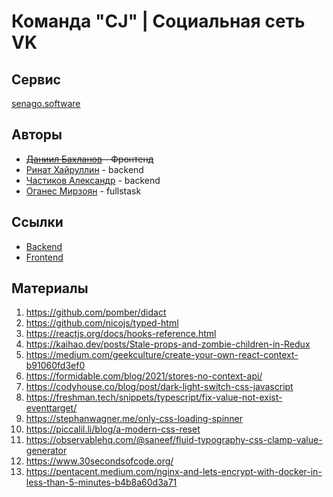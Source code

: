 # Команда "CJ" | Социальная сеть VK

## Сервис

[senago.software](https://senago.software)

## Авторы

- ~~[Даниил Бахланов](https://github.com/Similization) - Фронтенд~~
- [Ринат Хайруллин](https://github.com/rinatkh) - backend
- [Частиков Александр](https://github.com/papazloynt) - backend
- [Оганес Мирзоян](https://github.com/senago) - fullstask

## Ссылки

- [Backend](https://github.com/go-park-mail-ru/2022_1_CJ)
- [Frontend](https://github.com/frontend-park-mail-ru/2022_1_CJ)

## Материалы

1. https://github.com/pomber/didact
2. https://github.com/nicojs/typed-html
3. https://reactjs.org/docs/hooks-reference.html
4. https://kaihao.dev/posts/Stale-props-and-zombie-children-in-Redux
5. https://medium.com/geekculture/create-your-own-react-context-b91060fd3ef0
6. https://formidable.com/blog/2021/stores-no-context-api/
7. https://codyhouse.co/blog/post/dark-light-switch-css-javascript
8. https://freshman.tech/snippets/typescript/fix-value-not-exist-eventtarget/
9. https://stephanwagner.me/only-css-loading-spinner
10. https://piccalil.li/blog/a-modern-css-reset
11. https://observablehq.com/@saneef/fluid-typography-css-clamp-value-generator
12. https://www.30secondsofcode.org/
13. https://pentacent.medium.com/nginx-and-lets-encrypt-with-docker-in-less-than-5-minutes-b4b8a60d3a71

